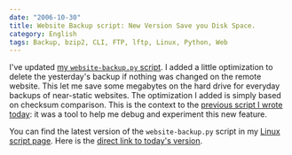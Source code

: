 ```yaml
---
date: "2006-10-30"
title: Website Backup script: New Version Save you Disk Space.
category: English
tags: Backup, bzip2, CLI, FTP, lftp, Linux, Python, Web
---
```


I've updated [my `website-backup.py` script](https://kevin.deldycke.com/2006/04/script-to-automate-ftp-site-backup/). I added a little optimization to delete the yesterday's backup if nothing was changed on the remote website. This let me save some megabytes on the hard drive for everyday backups of near-static websites. The optimization I added is simply based on checksum comparison. This is the context to the [previous script I wrote today](https://kevin.deldycke.com/2006/10/find-duplicate-files-in-a-folder/): it was a tool to help me debug and experiment this new feature.

You can find the latest version of the `website-backup.py` script in my [Linux script page](https://github.com/kdeldycke/scripts). Here is the [direct link to today's version](https://github.com/kdeldycke/scripts/blob/master/website-backup.py).
